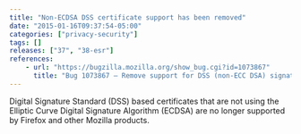 ```yaml
---
title: "Non-ECDSA DSS certificate support has been removed"
date: "2015-01-16T09:37:54-05:00"
categories: ["privacy-security"]
tags: []
releases: ["37", "38-esr"]
references:
    - url: "https://bugzilla.mozilla.org/show_bug.cgi?id=1073867"
      title: "Bug 1073867 – Remove support for DSS (non-ECC DSA) signatures from mozilla::pkix"
---
```

Digital Signature Standard (DSS) based certificates that are not using the Elliptic Curve Digital Signature Algorithm (ECDSA) are no longer supported by Firefox and other Mozilla products.
